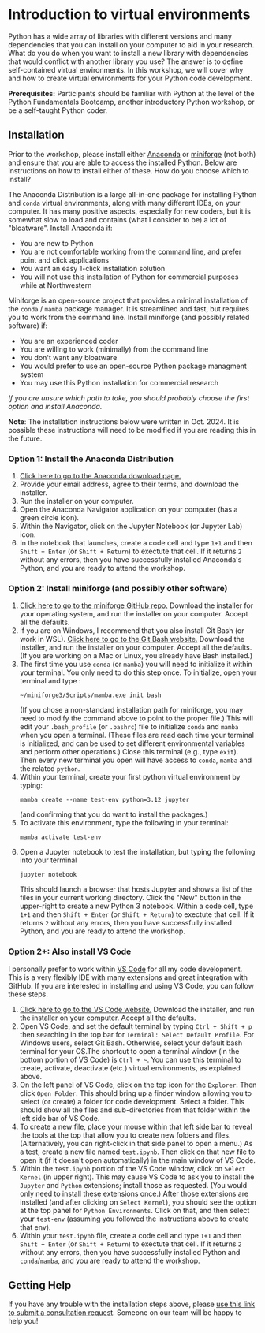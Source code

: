 # Introduction to virtual environments

Python has a wide array of libraries with different versions and many dependencies that you can install on your computer to aid in your research. What do you do when you want to install a new library with dependencies that would conflict with another library you use? The answer is to define self-contained virtual environments. In this workshop, we will cover why and how to create virtual environments for your Python code development.

**Prerequisites:** Participants should be familiar with Python at the level of the Python Fundamentals Bootcamp, another introductory Python workshop, or be a self-taught Python coder.

## Installation

Prior to the workshop, please install either [Anaconda](https://www.anaconda.com/) or [miniforge](https://github.com/conda-forge/miniforge) (not both) and ensure that you are able to access the installed Python.  Below are instructions on how to install either of these.  How do you choose which to install?

The Anaconda Distribution is a large all-in-one package for installing Python and `conda` virtual environments, along with many different IDEs, on your computer.  It has many positive aspects, especially for new coders, but it is somewhat slow to load and contains (what I consider to be) a lot of "bloatware".  Install Anaconda if:
- You are new to Python
- You are not comfortable working from the command line, and prefer point and click applications
- You want an easy 1-click installation solution
- You will not use this installation of Python for commercial purposes while at Northwestern

Miniforge is an open-source project that provides a minimal installation of the `conda` / `mamba` package manager.  It is streamlined and fast, but requires you to work from the command line.  Install miniforge (and possibly related software) if:
- You are an experienced coder
- You are willing to work (minimally) from the command line
- You don't want any bloatware
- You would prefer to use an open-source Python package managment system
- You may use this Python installation for commercial research

*If you are unsure which path to take, you should probably choose the first option and install Anaconda.*

**Note**: The installation instructions below were written in Oct. 2024.  It is possible these instructions will need to be modified if you are reading this in the future.

### Option 1: Install the Anaconda Distribution

1. [Click here to go to the Anaconda download page.](https://www.anaconda.com/download)
2. Provide your email address,  agree to their terms, and download the installer.
3. Run the installer on your computer.
4. Open the Anaconda Navigator application on your computer (has a green circle icon).  
5. Within the Navigator, click on the Jupyter Notebook (or Jupyter Lab) icon.  
6. In the notebook that launches, create a code cell and type `1+1` and then `Shift + Enter` (or `Shift + Return`) to exectute that cell.  If it returns `2` without any errors, then you have successfully installed Anaconda's Python, and you are ready to attend the workshop.

### Option 2: Install miniforge (and possibly other software)
1. [Click here to go to the miniforge GitHub repo.](https://github.com/conda-forge/miniforge)  Download the installer for your operating system, and run the installer on your computer.  Accept all the defaults.
2. If you are on Windows, I recommend that you also install Git Bash (or work in WSL).  [Click here to go to the Git Bash website.](https://gitforwindows.org/)  Download the installer, and run the installer on your computer.  Accept all the defaults.  (If you are working on a Mac or Linux, you already have Bash installed.)
3. The first time you use `conda` (or `mamba`) you will need to initialize it within your terminal.  You only need to do this step once.  To initialize, open your terminal and type : 
    ```
    ~/miniforge3/Scripts/mamba.exe init bash
    ```
    (If you chose a non-standard installation path for miniforge, you may need to modify the command above to point to the proper file.) This will edit your `.bash_profile` (or `.bashrc`) file to initialize `conda` and `mamba` when you open a terminal.   (These files are read each time your terminal is initialized, and can be used to set different environmental variables and perform other operations.)  Close this terminal (e.g., type `exit`).  Then every new terminal you open will have access to `conda`, `mamba` and the related `python`.
4. Within your terminal, create your first python virtual environment by typing:
    ```
    mamba create --name test-env python=3.12 jupyter
    ```
    (and confirming that you do want to install the packages.)
5. To activate this environment, type the following in your terminal:
    ```
    mamba activate test-env
    ```
6. Open a Jupyter notebook to test the installation, but typing the following into your terminal
    ``` 
    jupyter notebook
    ```
    This should launch a browser that hosts Jupyter and shows a list of the files in your current working directory.  Click the "New" button in the upper-right to create a new Python 3 notebook.  Within a code cell, type `1+1` and then `Shift + Enter` (or `Shift + Return`) to exectute that cell.  If it returns `2` without any errors, then you have successfully installed Python, and you are ready to attend the workshop.

### Option 2+: Also install VS Code 

I personally prefer to work within [VS Code](https://code.visualstudio.com/) for all my code development.  This is a very flexibly IDE with many extensions and great integration with GitHub.  If you are interested in installing and using VS Code, you can follow these steps.


1. [Click here to go to the VS Code website.](https://code.visualstudio.com/) Download the installer, and run the installer on your computer.  Accept all the defaults.
2. Open VS Code, and set the default terminal by typing `Ctrl + Shift + p` then searching in the top bar for `Terminal: Select Default Profile`.  For Windows users, select Git Bash.  Otherwise, select your default bash terminal for your OS.The shortcut to open a terminal window (in the bottom portion of VS Code) is `Ctrl + ~`.  You can use this terminal to create, activate, deactivate (etc.) virtual environments, as explained above. 
3. On the left panel of VS Code, click on the top icon for the `Explorer`.  Then click `Open Folder`.  This should bring up a finder window allowing you to select (or create) a folder for code development.  Select a folder.  This should show all the files and sub-directories from that folder within the left side bar of VS Code.  
4. To create a new file, place your mouse within that left side bar to reveal the tools at the top that allow you to create new folders and files.  (Alternatively, you can right-click in that side panel to open a menu.) As a test, create a new file named `test.ipynb`.  Then click on that new file to open it (if it doesn't open automatically) in the main window of VS Code.
5. Within the `test.ipynb` portion of the VS Code window, click on `Select Kernel` (in upper right).  This may cause VS Code to ask you to install the `Jupyter` and `Python` extensions; install those as requested.  (You would only need to install these extensions once.)  After those extensions are installed (and after clicking on `Select Kernel`), you should see the option at the top panel for `Python Environments`.  Click on that, and then select your `test-env` (assuming you followed the instructions above to create that env).
6.  Within your `test.ipynb` file, create a code cell and type `1+1` and then `Shift + Enter` (or `Shift + Return`) to exectute that cell.  If it returns `2` without any errors, then you have successfully installed Python and `conda`/`mamba`, and you are ready to attend the workshop.



## Getting Help

If you have any trouble with the installation steps above, please [use this link to submit a consultation request](https://app.smartsheet.com/b/form/2f2ec327e6164f83b588b7bbe2e2b56f).  Someone on our team will be happy to help you! 